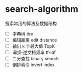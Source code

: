 # search-algorithm
搜索常用的算法及数据结构
- [ ] 字典树 tire
- [ ] 编辑距离 edit distance
- [ ] 输出 k 个最大值 TopK 
- [ ] 词频-逆文档频率 tf-idf
- [ ] 二分查找 binary search
- [ ] 倒排索引 invert index